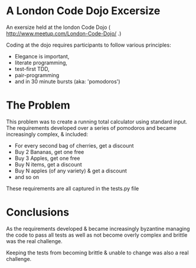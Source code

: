 A London Code Dojo Excersize
===========

An exersize held at the london Code Dojo ( http://www.meetup.com/London-Code-Dojo/ .)

Coding at the dojo requires participants to follow various principles:
- Elegance is important,
- literate programming, 
- test-first TDD,
- pair-programming 
- and in 30 minute bursts (aka: 'pomodoros')

The Problem
======

This problem was to create a running total calculator using standard input.
The requirements developed over a series of pomodoros and became increasingly complex, & included:
- For every second bag of cherries, get a discount
- Buy 2 Bananas, get one free
- Buy 3 Apples, get one free
- Buy N items, get a discount
- Buy N apples (of any variety) & get a discount
- and so on 

These requirements are all captured in the tests.py file

Conclusions
====

As the requirements developed & became increasingly byzantine managing the code to pass all tests as well as 
not become overly complex and brittle was the real challenge.

Keeping the tests from becoming brittle & unable to change was also a real challenge.



